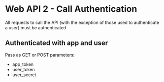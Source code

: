 # Web API 2 - Call Authentication

All requests to call the API (with the exception of those used to authenticate a user) must be authenticated


## Authenticated with app and user

Pass as GET or POST parameters:

 * app_token
 * user_token
 * user_secret
